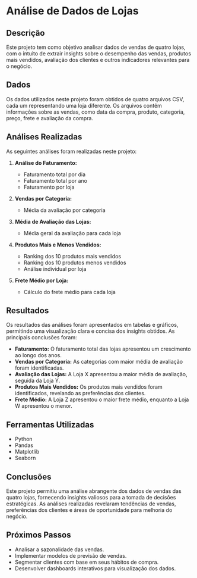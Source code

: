 # Análise de Dados de Lojas

## Descrição

Este projeto tem como objetivo analisar dados de vendas de quatro lojas, com o intuito de extrair insights sobre o desempenho das vendas, produtos mais vendidos, avaliação dos clientes e outros indicadores relevantes para o negócio.

## Dados

Os dados utilizados neste projeto foram obtidos de quatro arquivos CSV, cada um representando uma loja diferente. Os arquivos contêm informações sobre as vendas, como data da compra, produto, categoria, preço, frete e avaliação da compra.

## Análises Realizadas

As seguintes análises foram realizadas neste projeto:

1. **Análise do Faturamento:**
    - Faturamento total por dia
    - Faturamento total por ano
    - Faturamento por loja

2. **Vendas por Categoria:**
    - Média da avaliação por categoria

3. **Média de Avaliação das Lojas:**
    - Média geral da avaliação para cada loja

4. **Produtos Mais e Menos Vendidos:**
    - Ranking dos 10 produtos mais vendidos
    - Ranking dos 10 produtos menos vendidos
    - Análise individual por loja

5. **Frete Médio por Loja:**
    - Cálculo do frete médio para cada loja

## Resultados

Os resultados das análises foram apresentados em tabelas e gráficos, permitindo uma visualização clara e concisa dos insights obtidos. As principais conclusões foram:

- **Faturamento:** O faturamento total das lojas apresentou um crescimento ao longo dos anos.
- **Vendas por Categoria:** As categorias com maior média de avaliação foram identificadas.
- **Avaliação das Lojas:** A Loja X apresentou a maior média de avaliação, seguida da Loja Y.
- **Produtos Mais Vendidos:** Os produtos mais vendidos foram identificados, revelando as preferências dos clientes.
- **Frete Médio:** A Loja Z apresentou o maior frete médio, enquanto a Loja W apresentou o menor.

## Ferramentas Utilizadas

- Python
- Pandas
- Matplotlib
- Seaborn

## Conclusões

Este projeto permitiu uma análise abrangente dos dados de vendas das quatro lojas, fornecendo insights valiosos para a tomada de decisões estratégicas. As análises realizadas revelaram tendências de vendas, preferências dos clientes e áreas de oportunidade para melhoria do negócio.

## Próximos Passos

- Analisar a sazonalidade das vendas.
- Implementar modelos de previsão de vendas.
- Segmentar clientes com base em seus hábitos de compra.
- Desenvolver dashboards interativos para visualização dos dados.
